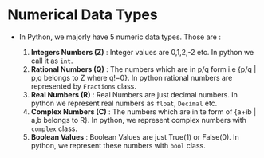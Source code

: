 # Numerical Data Types

- In Python, we majorly have 5 numeric data types. Those are :

  1. **Integers Numbers (Z)** : Integer values are 0,1,2,-2 etc. In python we call it as `int`.
  2. **Rational Numbers (Q)** : The numbers which are in p/q form i.e {p/q | p,q belongs to Z where q!=0}. In python rational numbers are represented by `Fractions` class.
  3. **Real Numbers (R)** : Real Numbers are just decimal numbers. In python we represent real numbers as `float`, `Decimal` etc.
  4. **Complex Numbers (C)** : The numbers which are in te form of {a+ib | a,b belongs to R}. In python, we represent complex numbers with `complex` class.
  5. **Boolean Values** : Boolean Values are just True(1) or False(0). In python, we represent these numbers with `bool` class. 